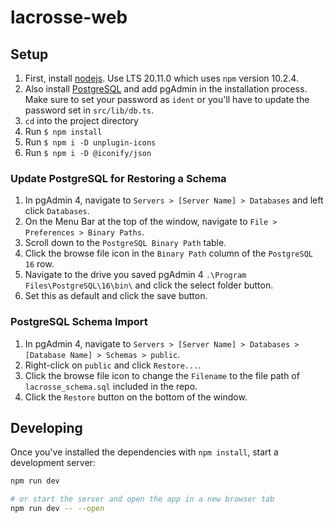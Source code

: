 # lacrosse-web

## Setup

1. First, install [nodejs](https://nodejs.org/en/download/). Use LTS 20.11.0 which uses `npm` version 10.2.4.
2. Also install [PostgreSQL](https://sbp.enterprisedb.com/getfile.jsp?fileid=1258893) and add pgAdmin in the installation process. Make sure to set your password as `ident` or you'll have to update the password set in `src/lib/db.ts`.
3. `cd` into the project directory
4. Run `$ npm install`
5. Run `$ npm i -D unplugin-icons`
6. Run `$ npm i -D @iconify/json`

### Update PostgreSQL for Restoring a Schema

1. In pgAdmin 4, navigate to `Servers > [Server Name] > Databases` and left click `Databases`.
2. On the Menu Bar at the top of the window, navigate to `File > Preferences > Binary Paths`.
3. Scroll down to the `PostgreSQL Binary Path` table.
4. Click the browse file icon in the `Binary Path` column of the `PostgreSQL 16` row.
5. Navigate to the drive you saved pgAdmin 4 `.\Program Files\PostgreSQL\16\bin\` and click the select folder button.
6. Set this as default and click the save button.

### PostgreSQL Schema Import

1. In pgAdmin 4, navigate to `Servers > [Server Name] > Databases > [Database Name] > Schemas > public`.
2. Right-click on `public` and click `Restore...`.
3. Click the browse file icon to change the `Filename` to the file path of `lacrosse_schema.sql` included in the repo.
4. Click the `Restore` button on the bottom of the window.

## Developing

Once you've installed the dependencies with `npm install`, start a development server:

```bash
npm run dev

# or start the server and open the app in a new browser tab
npm run dev -- --open
```

